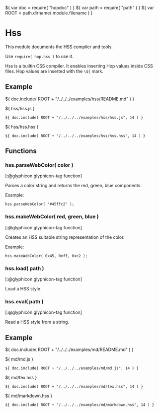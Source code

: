 ${ var doc = require( "hopdoc" ) }
${ var path = require( "path" ) }
${ var ROOT = path.dirname( module.filename ) }

Hss
===

This module documents the HSS compiler and tools.

Use `require( hop.hss )` to use it.

Hss is a builtin CSS compiler. It enables inserting Hop values inside
CSS files. Hop values are inserted with the `\${` mark.

Example
-------

${ doc.include( ROOT + "/../../../examples/hss/README.md" ) }

${ <span class="label label-info">hss/hss.js</span> }

```hopscript
${ doc.include( ROOT + "/../../../examples/hss/hss.js", 14 ) }
```

${ <span class="label label-info">hss/hss.hss</span> }

```hss
${ doc.include( ROOT + "/../../../examples/hss/hss.hss", 14 ) }
```

Functions
---------

### hss.parseWebColor( color ) ###
[:@glyphicon glyphicon-tag function]

Parses a color string and returns the red, green, blue components.

Example:

```hopscript
hss.parseWebColor( "#45ffc2" );

```

### hss.makeWebColor( red, green, blue ) ###
[:@glyphicon glyphicon-tag function]

Creates an HSS suitable string representation of the color.

Example:

```hopscript
hss.makeWebColor( 0x45, 0xff, 0xc2 );

```

### hss.load( path ) ###
[:@glyphicon glyphicon-tag function]

Load a HSS style. 

### hss.eval( path ) ###
[:@glyphicon glyphicon-tag function]

Read a HSS style from a string.


Example
-------

${ doc.include( ROOT + "/../../../examples/md/README.md" ) }

${ <span class="label label-info">md/md.js</span> }

```hopscript
${ doc.include( ROOT + "/../../../examples/md/md.js", 14 ) }
```

${ <span class="label label-info">md/tex.hss</span> }

```hss
${ doc.include( ROOT + "/../../../examples/md/tex.hss", 14 ) }
```

${ <span class="label label-info">md/markdown.hss</span> }

```hss
${ doc.include( ROOT + "/../../../examples/md/markdown.hss", 14 ) }
```

